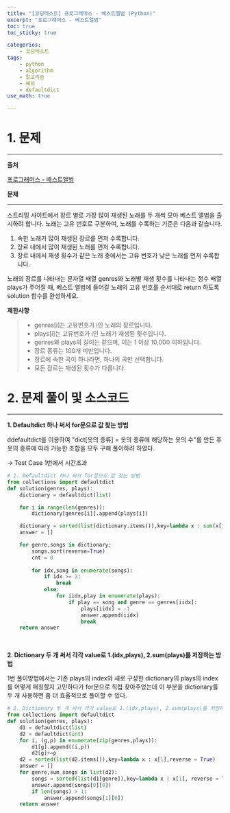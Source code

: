 ```yaml
---
title: "[코딩테스트] 프로그래머스 - 베스트앨범 (Python)"
excerpt: "프로그래머스 - 베스트앨범"
toc: true
toc_sticky: true

categories:
    - 코딩테스트
tags:
    - python
    - algorithm
    - 알고리즘
    - 해쉬
    - defaultdict
use_math: true

---
```


# 1. 문제

---

**출처** 

[프로그래머스 - 베스트앨범](https://school.programmers.co.kr/learn/courses/30/lessons/42579)

**문제** 

---
스트리밍 사이트에서 장르 별로 가장 많이 재생된 노래를 두 개씩 모아 베스트 앨범을 출시하려 합니다. 노래는 고유 번호로 구분하며, 노래를 수록하는 기준은 다음과 같습니다.

1. 속한 노래가 많이 재생된 장르를 먼저 수록합니다.
2. 장르 내에서 많이 재생된 노래를 먼저 수록합니다.
3. 장르 내에서 재생 횟수가 같은 노래 중에서는 고유 번호가 낮은 노래를 먼저 수록합니다.


노래의 장르를 나타내는 문자열 배열 genres와 노래별 재생 횟수를 나타내는 정수 배열 plays가 주어질 때, 베스트 앨범에 들어갈 노래의 고유 번호를 순서대로 return 하도록 solution 함수를 완성하세요.

**제한사항**
> - genres[i]는 고유번호가 i인 노래의 장르입니다.
> - plays[i]는 고유번호가 i인 노래가 재생된 횟수입니다.
> - genres와 plays의 길이는 같으며, 이는 1 이상 10,000 이하입니다.
> - 장르 종류는 100개 미만입니다.
> - 장르에 속한 곡이 하나라면, 하나의 곡만 선택합니다.
> - 모든 장르는 재생된 횟수가 다릅니다.
    

# 2. 문제 풀이 및 소스코드

---

**1. Defaultdict 하나 써서 for문으로 값 찾는 방법**

ddefaultdict을 이용하여 "dict[옷의 종류] = 옷의 종류에 해당하는 옷의 수"를 만든 후 옷의 종류에 따라 가능한 조합을 모두 구해 풀이하려 하였다.

-> Test Case 1번에서 시간초과

```python
# 1. Defaultdict 하나 써서 for문으로 값 찾는 방법
from collections import defaultdict
def solution(genres, plays):
    dictionary = defaultdict(list)

    for i in range(len(genres)):
        dictionary[genres[i]].append(plays[i])

    dictionary = sorted(list(dictionary.items()),key=lambda x : sum(x[1]),reverse = True)
    answer = []

    for genre,songs in dictionary:
        songs.sort(reverse=True)
        cnt = 0
        
        for idx,song in enumerate(songs):
            if idx >= 2:
                break
            else:
                for iidx,play in enumerate(plays):
                    if play == song and genre == genres[iidx]:
                        plays[iidx] = -1
                        answer.append(iidx)
                        break
    return answer
```
<br>

**2. Dictionary 두 개 써서 각각 value로 1.(idx,plays), 2.sum(plays)를 저장하는 방법**

1번 풀이방법에서는 기존 plays의 index와 새로 구성한 dictionary의 plays의 index를 어떻게 매칭할지 고민하다가 for문으로 직접 찾아주었는데 이 부분을 dictionary를 두 개 사용하면 좀 더 효율적으로 풀이할 수 있다.

```python
# 2. Dictionary 두 개 써서 각각 value로 1.(idx,plays), 2.sum(plays)를 저장하는 방법
from collections import defaultdict
def solution(genres, plays):
    d1 = defaultdict(list)
    d2 = defaultdict(int)
    for i, (g,p) in enumerate(zip(genres,plays)):
        d1[g].append((i,p))
        d2[g]+=p
    d2 = sorted(list(d2.items()),key=lambda x : x[1],reverse = True)
    answer = []
    for genre,sum_songs in list(d2):
        songs = sorted(list(d1[genre]),key=lambda x : x[1], reverse = True)
        answer.append(songs[0][0])
        if len(songs) > 1:
            answer.append(songs[1][0])
    return answer
```